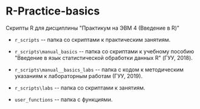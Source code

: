 
# R-Practice-basics

Скрипты R для дисциплины "Практикум на ЭВМ 4 (Введение в R)"

* ```r_scripts``` -- папка со скриптами к практическим занятиям.     

* ```r_scripts\manual_basics``` -- папка со скриптами к учебному пособию "Введение в язык статистической обработки данных R" (ГУУ, 2018). 

* ```r_scripts\manual__basics_labs``` -- папка с кодом к методическим указаниям к лабораторным работам (ГУУ, 2019).     

* ```r_scripts\labs``` -- папка со скриптами к занятиям.    

* ```user_functions``` -- папка с функциями.